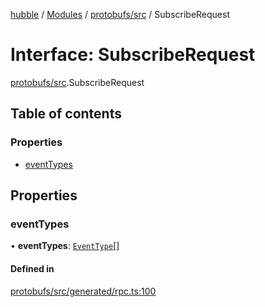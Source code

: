 [hubble](../README.md) / [Modules](../modules.md) / [protobufs/src](../modules/protobufs_src.md) / SubscribeRequest

# Interface: SubscribeRequest

[protobufs/src](../modules/protobufs_src.md).SubscribeRequest

## Table of contents

### Properties

- [eventTypes](protobufs_src.SubscribeRequest.md#eventtypes)

## Properties

### eventTypes

• **eventTypes**: [`EventType`](../enums/protobufs_src.EventType.md)[]

#### Defined in

[protobufs/src/generated/rpc.ts:100](https://github.com/vinliao/hubble/blob/4e20c6c/packages/protobufs/src/generated/rpc.ts#L100)
